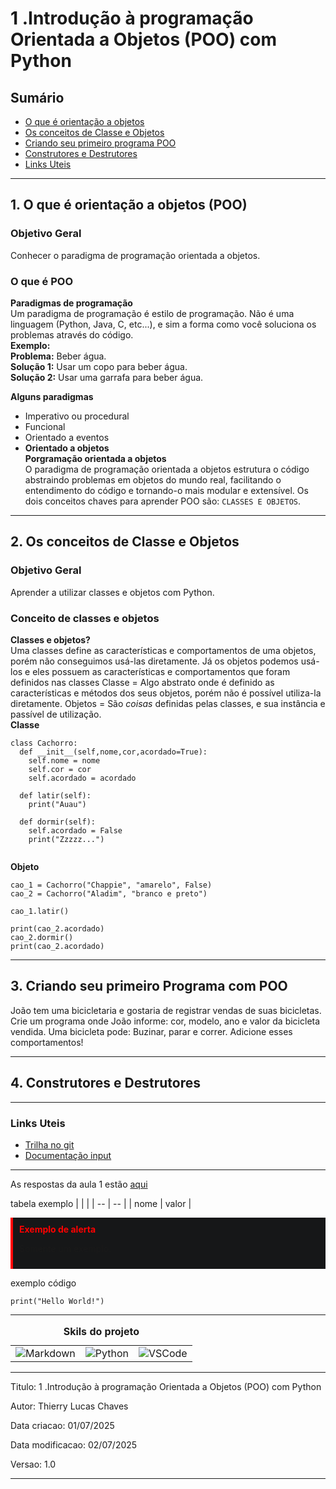 # 1 .Introdução à programação Orientada a Objetos (POO) com Python
## Sumário 
- [O que é orientação a objetos](#1-introdução-à-programação-orientada-a-objetos-poo-com-python)
- [Os conceitos de Classe e Objetos](#2-os-conceitos-de-classe-e-objetos)
- [Criando seu primeiro programa POO](#3-criando-seu-primeiro-programa-com-poo)
- [Construtores e Destrutores](#4-construtores-e-destrutores)
- [Links Uteis](#links-uteis)
---
## 1. O que é orientação a objetos (POO)
### Objetivo Geral 
Conhecer o paradigma de programação orientada a objetos.
### O que é POO 
__Paradigmas de programação__  
Um paradigma de programação é estilo de programação. Não é uma linguagem (Python, Java, C, etc...), e sim a forma como você soluciona os problemas através do código.  
__Exemplo:__  
**Problema:** Beber água.  
**Solução 1:** Usar um copo para beber água.  
**Solução 2:** Usar uma garrafa para beber água.  

__Alguns paradigmas__  
- Imperativo ou procedural 
- Funcional 
- Orientado a eventos 
- **Orientado a objetos**  
__Porgramação orientada a objetos__  
O paradigma de programação orientada a objetos estrutura o código abstraindo problemas em objetos do mundo real, facilitando o entendimento do código e tornando-o mais modular e extensível. Os dois conceitos chaves para aprender POO são: `CLASSES E OBJETOS`.  

---
## 2. Os conceitos de Classe e Objetos
### Objetivo Geral 
Aprender a utilizar classes e objetos com Python.
### Conceito de classes e objetos 
__Classes e objetos?__  
Uma classes define as características e comportamentos de uma objetos, porém não conseguimos usá-las diretamente. Já os objetos podemos usá-los e eles possuem as características e comportamentos que foram definidos nas classes 
Classe = Algo abstrato onde é definido as características e métodos dos seus objetos, porém não é possível utiliza-la diretamente. 
Objetos = São *coisas* definidas pelas classes, e sua instância e passível de utilização.  
__Classe__
```
class Cachorro: 
  def __init__(self,nome,cor,acordado=True):
    self.nome = nome
    self.cor = cor 
    self.acordado = acordado 

  def latir(self):
    print("Auau")
  
  def dormir(self):
    self.acordado = False 
    print("Zzzzz...")
    
```
__Objeto__
```
cao_1 = Cachorro("Chappie", "amarelo", False)
cao_2 = Cachorro("Aladim", "branco e preto")

cao_1.latir()

print(cao_2.acordado)
cao_2.dormir()
print(cao_2.acordado)

```
--- 
## 3. Criando seu primeiro Programa com POO
João tem uma bicicletaria e gostaria de registrar vendas de suas bicicletas. Crie um programa onde João informe: cor, modelo, ano e valor da bicicleta vendida. Uma bicicleta pode: Buzinar, parar e correr. Adicione esses comportamentos!  

---
## 4. Construtores e Destrutores 
---
### Links Uteis
- [Trilha no git](https://github.com/digitalinnovationone/trilha-python-dio)
- [Documentação input](https://doc.python.org/3/library/functions.html#input)
---
As respostas da aula 1 estão [aqui](IMGS)

tabela exemplo 
| | |
| -- | -- |
| nome | valor |

<div style="border-left: 4px solid red; background-color:rgb(22, 23, 24); padding: 10px;">
  <strong style="color: red;">Exemplo de alerta</strong>
  <p> Somente um exemplo.</p>
</div>

exemplo código 
```
print("Hello World!")
```
---
<table style="text-align: center; width: 100%;"> 
<caption><b>Skils do projeto </b></caption>
<tr>
    <td style="text-align: center;">
    <img alt="Markdown" src="https://img.shields.io/badge/markdown-%23000000.svg?style=for-the-badge&logo=markdown&logoColor=white"/>
    </td>
    <td style="text-align: center;">
    <img alt="Python" src="https://img.shields.io/badge/python-3670A0?style=for-the-badge&logo=python&logoColor=ffdd54"/>
    </td>
    <td style="text-align: center;">
    <img alt="VSCode" src="https://img.shields.io/badge/Visual%20Studio%20Code-0078d7.svg?style=for-the-badge&logo=visual-studio-code&logoColor=white"/>
    </td>
<tr> 
</table>

---
Titulo: 1 .Introdução à programação Orientada a Objetos (POO) com Python 

Autor: Thierry Lucas Chaves

Data criacao: 01/07/2025

Data modificacao: 02/07/2025

Versao: 1.0  

---